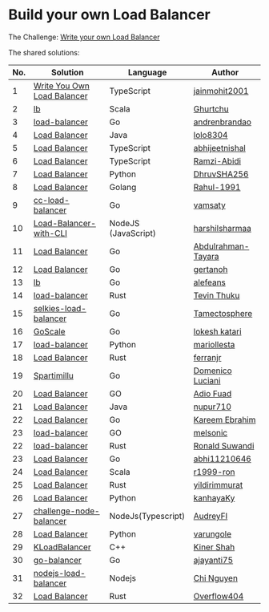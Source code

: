 # Build your own Load Balancer

The Challenge: [Write your own Load Balancer](https://codingchallenges.fyi/challenges/challenge-load-balancer)

The shared solutions:

| No. | Solution | Language | Author |
|-----|----------|----------|--------|
| 1 | [Write You Own Load Balancer](https://github.com/jainmohit2001/coding-challenges/blob/master/src/5) | TypeScript | [jainmohit2001](https://github.com/jainmohit2001) |
| 2 | [lb](https://github.com/Ghurtchu/lb) | Scala | [Ghurtchu](https://github.com/Ghurtchu) |
| 3 | [load-balancer](https://github.com/andrenbrandao/load-balancer) | Go | [andrenbrandao](https://github.com/andrenbrandao) |
| 4 | [Load Balancer](https://github.com/lolo8304/coding-challenge/tree/main/no-5) | Java | [lolo8304](https://github.com/lolo8304) |
| 5 | [Load Balancer](https://github.com/abhijeetnishal/Build-Your-Own-X/tree/master/load-balancer) | TypeScript | [abhijeetnishal](https://github.com/abhijeetnishal) |
| 6 | [Load Balancer](https://github.com/Ramzi-Abidi/Load-balancer) | TypeScript | [Ramzi-Abidi](https://github.com/Ramzi-Abidi) |
| 7 | [Load Balancer](https://github.com/dhruvSHA256/load-balancer) | Python | [DhruvSHA256](https://github.com/dhruvSHA256) |
| 8 | [Load Balancer](https://github.com/Rahul-1991/balanceroo) | Golang | [Rahul-1991](https://github.com/Rahul-1991) |
| 9 | [cc-load-balancer](https://github.com/vamsaty/cc-load-balancer) | Go | [vamsaty](https://github.com/vamsaty) |
| 10 | [Load-Balancer-with-CLI](https://github.com/harshilsharmaa/Load-Balancer) | NodeJS (JavaScript) | [harshilsharmaa](https://github.com/harshilsharmaa) |
| 11 | [Load Balancer](https://github.com/Abdulrahman-Tayara/go-lb) | Go | [Abdulrahman-Tayara](https://github.com/Abdulrahman-Tayara) |
| 12 | [Load Balancer](https://github.com/gertanoh/loadbalancer) | Go | [gertanoh](https://github.com/gertanoh) |
| 13 | [lb](https://github.com/alefeans/lb) | Go | [alefeans](https://github.com/alefeans) |
| 14 | [load-balancer](https://github.com/Tevinthuku/coding_challenges_fyi/tree/main/load-balancer) | Rust | [Tevin Thuku](https://github.com/Tevinthuku) |
| 15 | [selkies-load-balancer](https://github.com/tamectosphere/selkies-load-balancer) | Go | [Tamectosphere](https://github.com/tamectosphere) |
| 16| [GoScale](https://github.com/lokesh-katari/GoScale)  | Go | [lokesh katari](https://github.com/lokesh-katari) |
| 17 | [load-balancer](https://github.com/mariollesta/my-own-loadbalancer) | Python | [mariollesta](https://github.com/mariollesta) |
| 18 | [Load Balancer](https://github.com/ferranjr/build-your-own-in-rust/tree/main/load-balancer) | Rust | [ferranjr](https://github.com/ferranjr/) |
| 19 | [Spartimillu](https://github.com/dlion/spartimillu) | Go | [Domenico Luciani](https://github.com/dlion) |
| 20 | [Load Balancer](https://github.com/Fuad28/load-balancer) | GO | [Adio Fuad](https://github.com/Fuad28/) |
| 21 | [Load Balancer](https://github.com/nupur710/load-balancer)| Java |[nupur710](https://github.com/nupur710)
| 22 | [Load Balancer](https://github.com/kareemmahlees/coding_challenges_solutions/blob/master/load-balancer/README.md) | Go | [Kareem Ebrahim](https://github.com/kareemmahlees) |
| 23 | [load-balancer](https://github.com/melsonic/load-balancer) | GO | [melsonic](https://github.com/melsonic/) |
| 22 | [load-balancer](http://github.com/ronaldsuwandi/challenge_load_balancer/) | Rust | [Ronald Suwandi](https://github.com/ronaldsuwandi/) |
| 23 | [Load Balancer](https://github.com/abhi11210646/load-balancer) | Go | [abhi11210646](https://github.com/abhi11210646) |
| 24 | [Load Balancer](https://github.com/r1999-ron/akka-http-load-balancer) | Scala | [r1999-ron](https://github.com/r1999-ron) |
| 25 | [Load Balancer](https://github.com/yildirimmurat/load-balancer) | Rust | [yildirimmurat](https://github.com/yildirimmurat) |
| 26 | [Load Balancer](https://github.com/kanhayaKy/load-balancer/) | Python | [kanhayaKy](https://github.com/kanhayaky) |
| 27 | [challenge-node-balancer](https://github.com/AudreyFI/challenge-node-balancer) | NodeJs(Typescript) | [AudreyFI](https://github.com/AudreyFI) |
| 28 | [Load Balancer](https://github.com/varungole/LoadBalancer) | Python | [varungole](https://github.com/varungole) |
| 29 | [KLoadBalancer](https://github.com/kiner-shah/MySolutionsToCodingChallenges/tree/main/load-balancer) | C++ | [Kiner Shah](https://github.com/kiner-shah) |
| 30 | [go-balancer](https://github.com/ajayanti75/go-balancer) | Go | [ajayanti75](https://github.com/ajayanti75) |
| 31 | [nodejs-load-balancer](https://github.com/ayaderaghul/load-balancer/) | Nodejs | [Chi Nguyen](https://github.com/ayaderaghul)
| 32 | [Load Balancer](https://github.com/Overflow404/wakanda-lb) | Rust | [Overflow404](https://github.com/Overflow404/wakanda-lb) |

